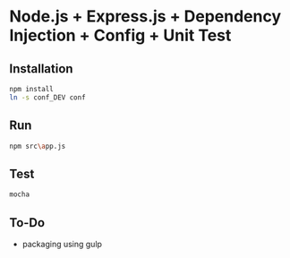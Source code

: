 # Node.js + Express.js + Dependency Injection + Config + Unit Test

## Installation
```bash
npm install
ln -s conf_DEV conf
```

## Run
```bash
npm src\app.js
```

## Test
```bash
mocha
```

## To-Do

- packaging using gulp
